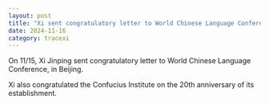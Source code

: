 ```yaml
---
layout: post
title: "Xi sent congratulatory letter to World Chinese Language Conference"
date: 2024-11-16
category: tracexi
---
```


On 11/15, Xi Jinping sent congratulatory letter to World Chinese Language Conference, in Beijing.

Xi also congratulated the Confucius Institute on the 20th anniversary of its establishment.
